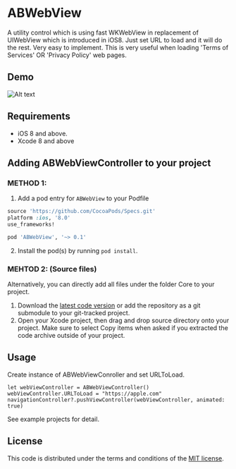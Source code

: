 # ABWebView
A utility control which is using fast WKWebView in replacement of UIWebView which is introduced in iOS8. Just set URL to load and it will do the rest. Very easy to implement. This is very useful when loading 'Terms of Services' OR 'Privacy Policy' web pages.

## Demo
![Alt text](http://i.imgur.com/pwTgDH8.gifv "")

## Requirements

- iOS 8 and above.
- Xcode 8 and above


## Adding ABWebViewController to your project

### METHOD 1:
1. Add a pod entry for `ABWebView` to your Podfile

```ruby
source 'https://github.com/CocoaPods/Specs.git'
platform :ios, '8.0'
use_frameworks!

pod 'ABWebView', '~> 0.1'
``` 

2. Install the pod(s) by running `pod install`.

### MEHTOD 2: (Source files)
Alternatively, you can directly add all files under the folder Core to your project.

1. Download the [latest code version](https://github.com/asifbilal786/ABWebView/archive/master.zip) or add the repository as a git submodule to your git-tracked project.
2. Open your Xcode project, then drag and drop source directory onto your project. Make sure to select Copy items when asked if you extracted the code archive outside of your project.
 

## Usage

Create instance of ABWebViewConroller and set URLToLoad.

```
let webViewController = ABWebViewController()
webViewController.URLToLoad = "https://apple.com"
navigationController?.pushViewController(webViewController, animated: true)
```

See example projects for detail.

## License
This code is distributed under the terms and conditions of the [MIT license](LICENSE). 

